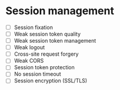 # Session management

- [ ] Session fixation
- [ ] Weak session token quality
- [ ] Weak session token management
- [ ] Weak logout
- [ ] Cross-site request forgery
- [ ] Weak CORS
- [ ] Session token protection
- [ ] No session timeout
- [ ] Session encryption (SSL/TLS)
